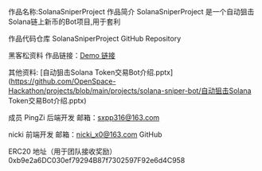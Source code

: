 作品名称:SolanaSniperProject
作品简介
SolanaSniperProject 是一个自动狙击Solana链上新币的Bot项目,用于套利

作品代码仓库
SolanaSniperProject GitHub Repository

黑客松资料
作品链接：[Demo 链接](http://149.51.149.196:880/)

其他资料: [自动狙击Solana Token交易Bot介绍.pptx](https://github.com/OpenSpace-Hackathon/projects/blob/main/projects/solana-sniper-bot/自动狙击Solana Token交易Bot介绍.pptx)

成员
PingZi
后端开发
邮箱：sxpp316@163.com

nicki
前端开发
邮箱：nicki_x0@163.com
GitHub

ERC20 地址（用于团队接收奖励）
0xb9e2a6DC030ef79294B87f7302597F92e6d4C958

